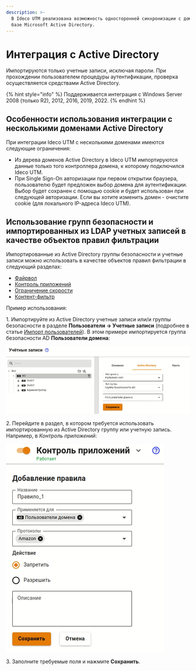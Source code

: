 ```yaml
---
description: >-
  В Ideco UTM реализована возможность односторонней синхронизации с доменом на
  базе Microsoft Active Directory.
---
```


# Интеграция с Active Directory

Импортируются только учетные записи, исключая пароли. При прохождении пользователем процедуры аутентификации, проверка осуществляется средствами Active Directory.

{% hint style="info" %}
Поддерживается интеграция с Windows Server 2008 \(только R2\), 2012, 2016, 2019, 2022.
{% endhint %}

## Особенности использования интеграции с несколькими доменами Active Directory

При интеграции Ideco UTM с несколькими доменами имеются следующие ограничения:

* Из дерева доменов Active Directory в Ideco UTM импортируются данные только того контроллера домена, к которому подключился Ideco UTM.
* При Single Sign-On авторизации при первом открытии браузера, пользователю будет предложен выбор домена для аутентификации. Выбор будет сохранен с помощью cookie и будет использован при следующей авторизации. Если вы хотите изменить домен - очистите cookie \(для локального IP-адреса Ideco UTM\).

## Использование групп безопасности и импортированных из LDAP учетных записей в качестве объектов правил фильтрации

Импортированные из Active Directory группы безопасности и учетные записи можно использовать в качестве объектов правил фильтрации в следующий разделах:

* [Файрвол](../../access-rules/firewall.md)
* [Контроль приложений](../../access-rules/application-control.md)
* [Ограничение скорости](../../access-rules/shaper.md)
* [Контент-фильтр](../../access-rules/content-filter/README.md)

Пример использования:

1\. Импортируйте из Active Directory учетные записи или/и группы безопасности в разделе **Пользователи -&gt; Учетные записи** (подробнее в статье [Импорт пользователей](user-import.md)). В этом примере импортируется группа безопасности AD **Пользователи домена**:

![](../../../.gitbook/assets/add-users-ad1.png)

2\. Перейдите в раздел, в котором требуется использовать импортированную из Active Directory группу или учетную запись. Например, в _Контроль приложений_:

![](../../../.gitbook/assets/add-users-ad2.png)

3\. Заполните требуемые поля и нажмите **Сохранить**.
